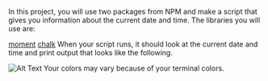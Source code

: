 In this project, you will use two packages from NPM and make a script that gives you information about the current date and time. The libraries you will use are:

[moment](http://momentjs.com/docs/)
[chalk](https://www.npmjs.com/package/chalk)
When your script runs, it should look at the current date and time and print output that looks like the following.

![Alt Text](./date-facts-output.png)
Your colors may vary because of your terminal colors.